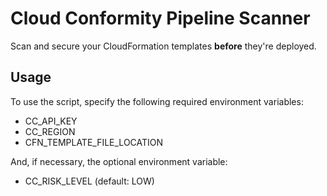 # Cloud Conformity Pipeline Scanner

Scan and secure your CloudFormation templates **before** they're deployed.

## Usage

To use the script, specify the following required environment variables:
  * CC_API_KEY
  * CC_REGION
  * CFN_TEMPLATE_FILE_LOCATION

And, if necessary, the optional environment variable:
  * CC_RISK_LEVEL (default: LOW)